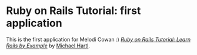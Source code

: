 # Ruby on Rails Tutorial: first application

This is the first application for Melodi Cowan :)
[*Ruby on Rails Tutorial: Learn Rails by Example*](http://railstutorial.org/) 
by [Michael Hartl](http://michaelhartl.com/).
